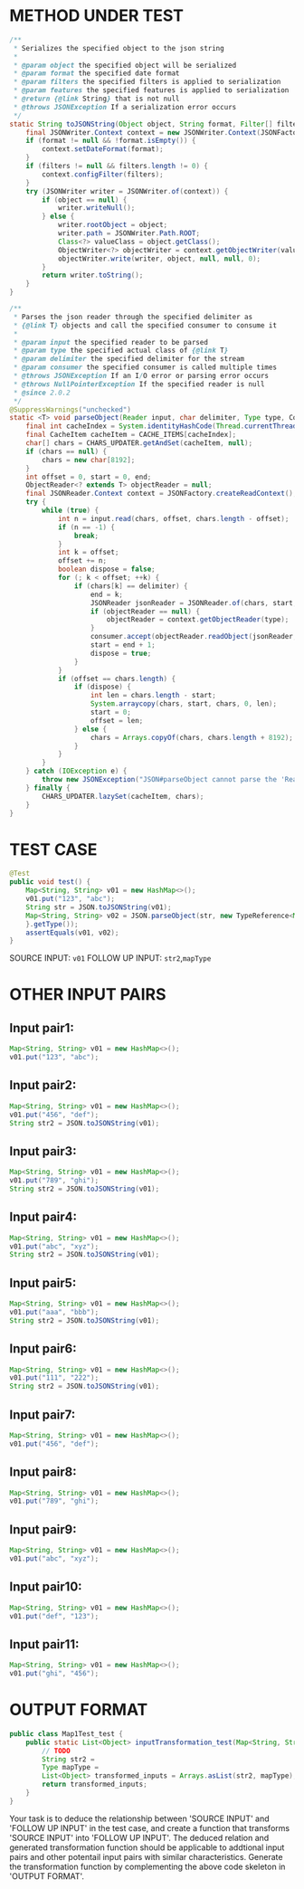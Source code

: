 # METHOD UNDER TEST
```java
/**
 * Serializes the specified object to the json string
 *
 * @param object the specified object will be serialized
 * @param format the specified date format
 * @param filters the specified filters is applied to serialization
 * @param features the specified features is applied to serialization
 * @return {@link String} that is not null
 * @throws JSONException If a serialization error occurs
 */
static String toJSONString(Object object, String format, Filter[] filters, JSONWriter.Feature... features) {
    final JSONWriter.Context context = new JSONWriter.Context(JSONFactory.defaultObjectWriterProvider, features);
    if (format != null && !format.isEmpty()) {
        context.setDateFormat(format);
    }
    if (filters != null && filters.length != 0) {
        context.configFilter(filters);
    }
    try (JSONWriter writer = JSONWriter.of(context)) {
        if (object == null) {
            writer.writeNull();
        } else {
            writer.rootObject = object;
            writer.path = JSONWriter.Path.ROOT;
            Class<?> valueClass = object.getClass();
            ObjectWriter<?> objectWriter = context.getObjectWriter(valueClass, valueClass);
            objectWriter.write(writer, object, null, null, 0);
        }
        return writer.toString();
    }
}

/**
 * Parses the json reader through the specified delimiter as
 * {@link T} objects and call the specified consumer to consume it
 *
 * @param input the specified reader to be parsed
 * @param type the specified actual class of {@link T}
 * @param delimiter the specified delimiter for the stream
 * @param consumer the specified consumer is called multiple times
 * @throws JSONException If an I/O error or parsing error occurs
 * @throws NullPointerException If the specified reader is null
 * @since 2.0.2
 */
@SuppressWarnings("unchecked")
static <T> void parseObject(Reader input, char delimiter, Type type, Consumer<T> consumer) {
    final int cacheIndex = System.identityHashCode(Thread.currentThread()) & (CACHE_ITEMS.length - 1);
    final CacheItem cacheItem = CACHE_ITEMS[cacheIndex];
    char[] chars = CHARS_UPDATER.getAndSet(cacheItem, null);
    if (chars == null) {
        chars = new char[8192];
    }
    int offset = 0, start = 0, end;
    ObjectReader<? extends T> objectReader = null;
    final JSONReader.Context context = JSONFactory.createReadContext();
    try {
        while (true) {
            int n = input.read(chars, offset, chars.length - offset);
            if (n == -1) {
                break;
            }
            int k = offset;
            offset += n;
            boolean dispose = false;
            for (; k < offset; ++k) {
                if (chars[k] == delimiter) {
                    end = k;
                    JSONReader jsonReader = JSONReader.of(chars, start, end - start, context);
                    if (objectReader == null) {
                        objectReader = context.getObjectReader(type);
                    }
                    consumer.accept(objectReader.readObject(jsonReader, type, null, 0));
                    start = end + 1;
                    dispose = true;
                }
            }
            if (offset == chars.length) {
                if (dispose) {
                    int len = chars.length - start;
                    System.arraycopy(chars, start, chars, 0, len);
                    start = 0;
                    offset = len;
                } else {
                    chars = Arrays.copyOf(chars, chars.length + 8192);
                }
            }
        }
    } catch (IOException e) {
        throw new JSONException("JSON#parseObject cannot parse the 'Reader' to '" + type + "'", e);
    } finally {
        CHARS_UPDATER.lazySet(cacheItem, chars);
    }
}

```


# TEST CASE
```java
@Test
public void test() {
    Map<String, String> v01 = new HashMap<>();
    v01.put("123", "abc");
    String str = JSON.toJSONString(v01);
    Map<String, String> v02 = JSON.parseObject(str, new TypeReference<Map<String, String>>() {
    }.getType());
    assertEquals(v01, v02);
}

```
SOURCE INPUT: `v01`
FOLLOW UP INPUT: `str2`,`mapType`


# OTHER INPUT PAIRS 
## Input pair1:
```java
Map<String, String> v01 = new HashMap<>();
v01.put("123", "abc");
```

## Input pair2:
```java
Map<String, String> v01 = new HashMap<>();
v01.put("456", "def");
String str2 = JSON.toJSONString(v01);
```

## Input pair3:
```java
Map<String, String> v01 = new HashMap<>();
v01.put("789", "ghi");
String str2 = JSON.toJSONString(v01);
```

## Input pair4:
```java
Map<String, String> v01 = new HashMap<>();
v01.put("abc", "xyz");
String str2 = JSON.toJSONString(v01);
```

## Input pair5:
```java
Map<String, String> v01 = new HashMap<>();
v01.put("aaa", "bbb");
String str2 = JSON.toJSONString(v01);
```

## Input pair6:
```java
Map<String, String> v01 = new HashMap<>();
v01.put("111", "222");
String str2 = JSON.toJSONString(v01);
```

## Input pair7:
```java
Map<String, String> v01 = new HashMap<>();
v01.put("456", "def");
```

## Input pair8:
```java
Map<String, String> v01 = new HashMap<>();
v01.put("789", "ghi");
```

## Input pair9:
```java
Map<String, String> v01 = new HashMap<>();
v01.put("abc", "xyz");
```

## Input pair10:
```java
Map<String, String> v01 = new HashMap<>();
v01.put("def", "123");
```

## Input pair11:
```java
Map<String, String> v01 = new HashMap<>();
v01.put("ghi", "456");
```



# OUTPUT FORMAT
```java
public class Map1Test_test {
    public static List<Object> inputTransformation_test(Map<String, String> v01)  {
        // TODO
        String str2 = 
		Type mapType = 
		List<Object> transformed_inputs = Arrays.asList(str2, mapType);
		return transformed_inputs;
    }
}
```
Your task is to deduce the relationship between 'SOURCE INPUT' and 'FOLLOW UP INPUT' in the test case, and create a function that transforms 'SOURCE INPUT' into 'FOLLOW UP INPUT'.
The deduced relation and generated transformation function should be applicable to addtional input pairs and other potentail input pairs with similar characteristics.
Generate the transformation function by complementing the above code skeleton in 'OUTPUT FORMAT'.